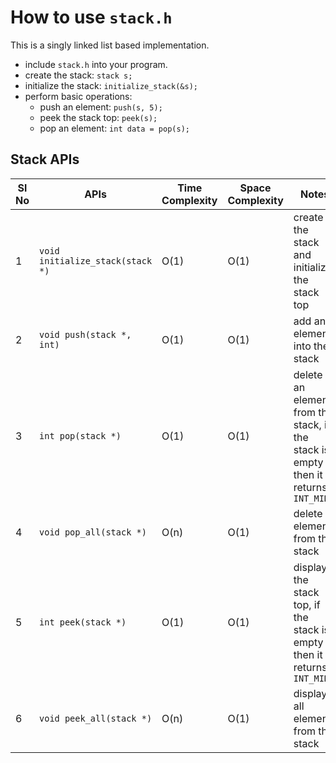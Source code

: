 # How to use `stack.h`

This is a singly linked list based implementation. 

- include `stack.h` into your program.
- create the stack: `stack s;`
- initialize the stack: `initialize_stack(&s);`
- perform basic operations:
    - push an element: `push(s, 5);`
    - peek the stack top: `peek(s);`
    - pop an element: `int data = pop(s);`

## Stack APIs

Sl No | APIs                             | Time Complexity | Space Complexity | Notes
------|----------------------------------|-----------------|------------------|----------------------------------------------------------------------------------
1     | `void initialize_stack(stack *)` | O(1)            | O(1)             | create the stack and initialize the stack top
2     | `void push(stack *, int)`        | O(1)            | O(1)             | add an element into the stack
3     | `int pop(stack *)`               | O(1)            | O(1)             | delete an element from the stack, if the stack is empty then it returns `INT_MIN`
4     | `void pop_all(stack *)`          | O(n)            | O(1)             | delete all elements from the stack
5     | `int peek(stack *)`              | O(1)            | O(1)             | display the stack top, if the stack is empty then it returns `INT_MIN`
6     | `void peek_all(stack *)`         | O(n)            | O(1)             | display all elements from the stack
